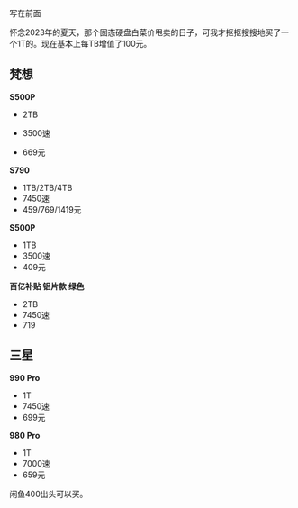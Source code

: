 写在前面

怀念2023年的夏天，那个固态硬盘白菜价甩卖的日子，可我才抠抠搜搜地买了一个1T的。现在基本上每TB增值了100元。

## 梵想

**S500P**

- 2TB 

- 3500速

- 669元

**S790**

- 1TB/2TB/4TB
- 7450速
- 459/769/1419元

**S500P**

- 1TB
- 3500速
- 409元

**百亿补贴 铝片款 绿色**

- 2TB
- 7450速
- 719

## 三星

**990 Pro**

- 1T
- 7450速
- 699元

**980 Pro**

- 1T
- 7000速
- 659元

闲鱼400出头可以买。